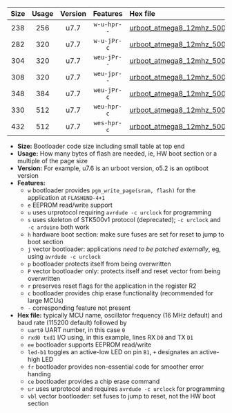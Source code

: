 |Size|Usage|Version|Features|Hex file|
|:-:|:-:|:-:|:-:|:--|
|238|256|u7.7|`w-u-hpr--`|[urboot_atmega8_12mhz_500000bps_uart0_rxd0_txd1_led+b5_fr_ur.hex](https://raw.githubusercontent.com/stefanrueger/urboot.hex/main/cores/minicore/atmega8/fcpu_12mhz/500000_bps/urboot_atmega8_12mhz_500000bps_uart0_rxd0_txd1_led+b5_fr_ur.hex)|
|282|320|u7.7|`w-u-jPr-c`|[urboot_atmega8_12mhz_500000bps_uart0_rxd0_txd1_led+b5_fr_ce_ur_vbl.hex](https://raw.githubusercontent.com/stefanrueger/urboot.hex/main/cores/minicore/atmega8/fcpu_12mhz/500000_bps/urboot_atmega8_12mhz_500000bps_uart0_rxd0_txd1_led+b5_fr_ce_ur_vbl.hex)|
|304|320|u7.7|`weu-jPr--`|[urboot_atmega8_12mhz_500000bps_uart0_rxd0_txd1_ee_led+b5_ur_vbl.hex](https://raw.githubusercontent.com/stefanrueger/urboot.hex/main/cores/minicore/atmega8/fcpu_12mhz/500000_bps/urboot_atmega8_12mhz_500000bps_uart0_rxd0_txd1_ee_led+b5_ur_vbl.hex)|
|308|320|u7.7|`weu-jpr--`|[urboot_atmega8_12mhz_500000bps_uart0_rxd0_txd1_ee_led+b5_fr_ur_vbl.hex](https://raw.githubusercontent.com/stefanrueger/urboot.hex/main/cores/minicore/atmega8/fcpu_12mhz/500000_bps/urboot_atmega8_12mhz_500000bps_uart0_rxd0_txd1_ee_led+b5_fr_ur_vbl.hex)|
|348|384|u7.7|`weu-jPr-c`|[urboot_atmega8_12mhz_500000bps_uart0_rxd0_txd1_ee_led+b5_fr_ce_ur_vbl.hex](https://raw.githubusercontent.com/stefanrueger/urboot.hex/main/cores/minicore/atmega8/fcpu_12mhz/500000_bps/urboot_atmega8_12mhz_500000bps_uart0_rxd0_txd1_ee_led+b5_fr_ce_ur_vbl.hex)|
|330|512|u7.7|`weu-hpr-c`|[urboot_atmega8_12mhz_500000bps_uart0_rxd0_txd1_ee_led+b5_fr_ce_ur.hex](https://raw.githubusercontent.com/stefanrueger/urboot.hex/main/cores/minicore/atmega8/fcpu_12mhz/500000_bps/urboot_atmega8_12mhz_500000bps_uart0_rxd0_txd1_ee_led+b5_fr_ce_ur.hex)|
|432|512|u7.7|`wes-hpr-c`|[urboot_atmega8_12mhz_500000bps_uart0_rxd0_txd1_ee_led+b5_fr_ce.hex](https://raw.githubusercontent.com/stefanrueger/urboot.hex/main/cores/minicore/atmega8/fcpu_12mhz/500000_bps/urboot_atmega8_12mhz_500000bps_uart0_rxd0_txd1_ee_led+b5_fr_ce.hex)|

- **Size:** Bootloader code size including small table at top end
- **Usage:** How many bytes of flash are needed, ie, HW boot section or a multiple of the page size
- **Version:** For example, u7.6 is an urboot version, o5.2 is an optiboot version
- **Features:**
  + `w` bootloader provides `pgm_write_page(sram, flash)` for the application at `FLASHEND-4+1`
  + `e` EEPROM read/write support
  + `u` uses urprotocol requiring `avrdude -c urclock` for programming
  + `s` uses skeleton of STK500v1 protocol (deprecated); `-c urclock` and `-c arduino` both work
  + `h` hardware boot section: make sure fuses are set for reset to jump to boot section
  + `j` vector bootloader: applications *need to be patched externally*, eg, using `avrdude -c urclock`
  + `p` bootloader protects itself from being overwritten
  + `P` vector bootloader only: protects itself and reset vector from being overwritten
  + `r` preserves reset flags for the application in the register R2
  + `c` bootloader provides chip erase functionality (recommended for large MCUs)
  + `-` corresponding feature not present
- **Hex file:** typically MCU name, oscillator frequency (16 MHz default) and baud rate (115200 default) followed by
  + `uart0` UART number, in this case `0`
  + `rxd0 txd1` I/O using, in this example, lines RX `D0` and TX `D1`
  + `ee` bootloader supports EEPROM read/write
  + `led-b1` toggles an active-low LED on pin `B1`, `+` designates an active-high LED
  + `fr` bootloader provides non-essential code for smoother error handing
  + `ce` bootloader provides a chip erase command
  + `ur` uses urprotocol and requires `avrdude -c urclock` for programming
  + `vbl` vector bootloader: set fuses to jump to reset, not the HW boot section
